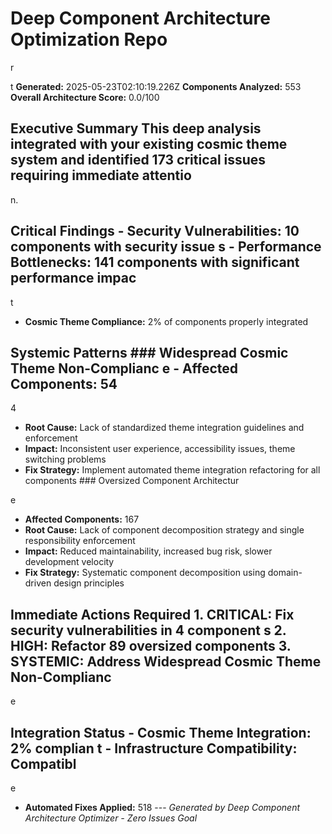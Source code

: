 # Deep Component Architecture Optimization Repo

r

t **Generated:** 2025-05-23T02:10:19.226Z **Components Analyzed:** 553 **Overall Architecture Score:** 0.0/100

## Executive Summary This deep analysis integrated with your existing cosmic theme system and identified 173 critical issues requiring immediate attentio

n.

## Critical Findings - **Security Vulnerabilities:** 10 components with security issue s - **Performance Bottlenecks:** 141 components with significant performance impac

t

- **Cosmic Theme Compliance:** 2% of components properly integrated

## Systemic Patterns ### Widespread Cosmic Theme Non-Complianc e - **Affected Components:** 54

4

- **Root Cause:** Lack of standardized theme integration guidelines and enforcement
- **Impact:** Inconsistent user experience, accessibility issues, theme switching problems
- **Fix Strategy:** Implement automated theme integration refactoring for all components ### Oversized Component Architectur

e
- **Affected Components:** 167
- **Root Cause:** Lack of component decomposition strategy and single responsibility enforcement
- **Impact:** Reduced maintainability, increased bug risk, slower development velocity
- **Fix Strategy:** Systematic component decomposition using domain-driven design principles

## Immediate Actions Required 1. CRITICAL: Fix security vulnerabilities in 4 component s 2. HIGH: Refactor 89 oversized components 3. SYSTEMIC: Address Widespread Cosmic Theme Non-Complianc

e

## Integration Status - **Cosmic Theme Integration:** 2% complian t - **Infrastructure Compatibility:** Compatibl

e

- **Automated Fixes Applied:** 518 ---
*Generated by Deep Component Architecture Optimizer - Zero Issues Goal*